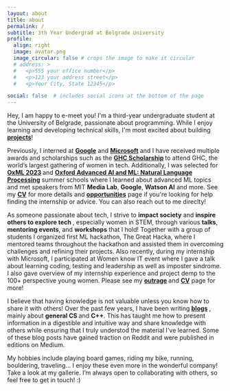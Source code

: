 ```yaml
---
layout: about
title: about
permalink: /
subtitle: 3th Year Undergrad at Belgrade University
profile:
  align: right
  image: avatar.png
  image_circular: false # crops the image to make it circular
  # address: >
  #   <p>555 your office number</p>
  #   <p>123 your address street</p>
  #   <p>Your City, State 12345</p>

social: false  # includes social icons at the bottom of the page
---
```

Hey, I am happy to e-meet you! I'm a third-year undergraduate student at the University of Belgrade, passionate about programming. While I enjoy learning and developing technical skills, I'm most excited about building <b><a href="">projects</a></b>!

Previously, I interned at <b><a href="https://about.google/">Google</a></b> and <b><a href="https://www.microsoft.com/en-us/about">Microsoft</a></b> and I have received multiple awards and scholarships such as the <b><a href="">GHC Scholarship</a> </b> to attend GHC, the world’s largest gathering of women in tech. Additionally, I was selected for <b><a href="https://www.oxfordml.school/">OxML 2023</a> </b> and <b><a href="https://www.lmh.ox.ac.uk/advanced-artificial-intelligence-and-machine-learning-natural-language-processing">Oxford Advanced AI and ML: Natural Language Processing</a></b> summer schools where I learned about advanced ML topics and  met speakers from MIT <b>Media Lab</b>, <b>Google</b>, <b>Watson AI</b> and more. See my <b><a href="">CV</a></b> for more details and <b><a href="">opportunities</a></b> page if you're looking for help finding the internship or advice. You can also reach out to me direclty!

As someone passionate about tech, I strive to <b>impact society</B> and <b>inspire others to explore tech </b>, especially women in STEM, through various <b>talks</b>, <b>mentoring events</b>, and <b>workshops</b> that I hold! Together with a group of students I organized first ML hackathon, The Great Hacka, where I mentored teams throughout the hackathon and assisted them in overcoming challenges and refining their projects. Also recently, during my internship with Microsoft, I participated at Women know IT event where I gave a talk about learning coding, testing and leadership as well as imposter sindrome. I also gave overview of my internship experience and project demp to the 100+ perspective young women. Please see my <b><a href="">outrage</a> </b> and  <b><a href="">CV</a></b> page for more!

I believe that having knowledge is not valuable unless you know how to share it with others! Over the past few years, I have been writing <b><a href="">blogs</a> </b>, mainly about <b>general CS </b> and <b>C++</b>. This has taught me how to present information in a digestible and intuitive way and share knowledge with others while ensuring that I truly understod the material I've learned. Some of these blog posts have gained traction on Reddit and were published in editions on Medium.

My hobbies include playing board games, riding my bike, running, bouldering, traveling... I enjoy these even more in the wonderful company!  Take a look at my  gallerie. I’m always open to collaborating with others, so feel free to get in touch! :)

